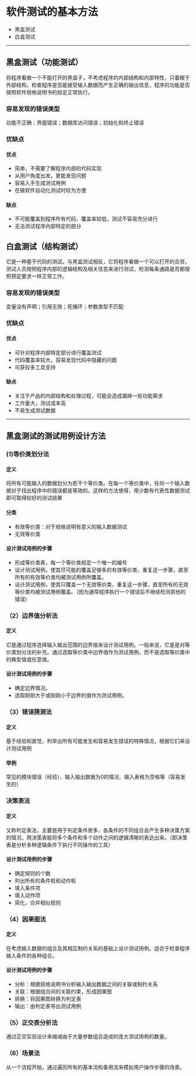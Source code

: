 # 软件测试的基本方法
+ 黑盒测试
+ 白盒测试
------
## 黑盒测试（功能测试）
将程序看做一个不能打开的黑盒子，不考虑程序的内部结构和内部特性，只着眼于外部结构，检查程序是否能接受输入数据而产生正确的输出信息，程序的功能是否按照软件规格说明书的规定正常执行。

### 容易发现的错误类型
功能不正确：界面错误；数据库访问错误；初始化和终止错误

### 优缺点
#### 优点
+ 简单，不需要了解程序内部的代码实现
+ 从用户角度出发，更能发现问题
+ 容易入手生成测试用例
+ 在做软件自动化测试时较为方便
#### 缺点
+ 不可能覆盖到程序所有代码，覆盖率较低，测试不容易充分进行
+ 无法测试程序内部特定的部分

## 白盒测试（结构测试）
它是一种基于代码的测试。与黑盒测试相反，它将程序看做一个可以打开的合资，测试人员按照程序内部的逻辑结构及相关信息来进行测试，检测每条通路是否都按照预定要求一样正常工作。
### 容易发现的错误类型
变量没有声明；引用无效；死循环；参数类型不匹配
### 优缺点
#### 优点
+ 可针对程序内部特定部分进行覆盖测试
+ 代码覆盖率较大，容易发现代码中隐藏的问题
+ 可获较多工具支持
#### 缺点
+ 关注于产品的内部结构和处理过程，可能会造成漏掉一些功能需求
+ 工作量大，测试成本高
+ 不易生成测试数据
****

## 黑盒测试的测试用例设计方法
### (1)等价类划分法
#### 定义
将所有可能输入的数据划分为若干个等价类。在每一个等价类中，任何一个输入数据对于找出程序中的错误都是等效的。这样的方法使得，用少数有代表性数据测试即可取得较好的测试结果
#### 分类
+ 有效等价类：对于规格说明有意义的输入数据测试
+ 无效等价类
#### 设计测试用例的步骤
+ 形成等价类表，每一个等价类规定一个唯一的编号
+ 设计测试用例，使其尽可能的覆盖足够多的有效等价类，重复这一步骤，直至所有的有效等价类均被测试用例所覆盖。
+ 设计测试用例，使其只覆盖一个无效等价类，重复这一步骤，直至所有的无效等价类均被测试用例覆盖。（因为通常程序执行一个错误后不继续检测其他的错误）
### （2）边界值分析法
#### 定义
它是通过程序选择输入输出范围的边界值来设计测试用例。一般来说，它是是对等价类划分法的补充。通过选取等价类中边界值作为测试用例，而不是选取等价类中的典型值或任意值。
#### 设计测试用例的步骤
+ 确定边界情况。
+ 选取刚刚大于或刚刚小于边界的值作为测试用例。
### （3）错误猜测法
#### 定义
基于经验和直觉，列举出所有可能发生和容易发生错误的特殊情况，根据它们来设计测试用例
#### 举例
常见的模块错误（经验）、输入输出数据为0的情况、输入表格为空格等（容易发生的）
### 决策表法
#### 定义
又称判定表法，主要是用于判定条件居多，各条件的不同组合会产生多种决策方案的情况。用决策表能将多个条件和多个动作之间的逻辑清晰的表达出来。（即决策表是分析多种逻辑条件下执行不同操作的工具）
#### 设计测试用例的步骤
+ 确定规则的个数
+ 列出所有的条件桩和动作桩
+ 填入条件项
+ 填入动作项
+ 简化，合并相似规则
### （4）因果图法
#### 定义
在考虑输入数据的组合及其相互制约关系的基础上设计测试用例。适合于检查程序输入条件的各种组合。
#### 设计测试用例的步骤
+ 分析：根据规格说明书分析输入输出数据之间的关联或制约关系
+ 关联：根据组合间的关联约束，形成因果图
+ 转换：将因果图转换为判定表
+ 输出：由判定表导出测试用例
### （5）正交表分析法
通过正交实验设计来缩减由于大量参数组合造成的庞大测试用例的数量。
### （6）场景法
从一个流程开始，通过遍历所有的基本流和备用流来模拟用户操作步骤的场景。